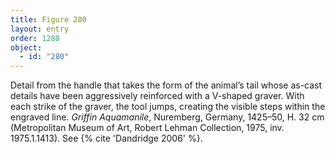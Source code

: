 ```yaml
---
title: Figure 280
layout: entry
order: 1280
object:
  - id: "280"
---
```


Detail from the handle that takes the form of the animal’s tail whose as-cast details have been aggressively reinforced with a V-shaped graver. With each strike of the graver, the tool jumps, creating the visible steps within the engraved line. *Griffin Aquamanile*, Nuremberg, Germany, 1425–50, H. 32 cm (Metropolitan Museum of Art, Robert Lehman Collection, 1975, inv. 1975.1.1413). See {% cite 'Dandridge 2006' %}.
